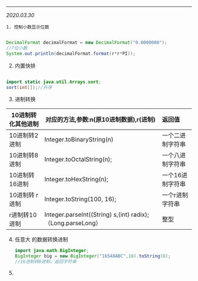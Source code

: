 ***

*2020.03.30*

 	1. 控制小数显示位数

```java

DecimalFormat decimalFormat = new DecimalFormat("0.0000000");
//7位小数
System.out.println(decimalFormat.format(r*r*PI));
```

2. 内置快排
```java

import static java.util.Arrays.sort;
sort(int[]);//升序
```

3. 进制转换

| 10进制转化其他进制 | 对应的方法,参数:n(原10进制数据),r(进制) | 返回值 |
| ------------------ | --------------------------------------- | :----- |
| 10进制转2进制 | Integer.toBinaryString(n) | 一个二进制字符串 |
| 10进制转8进制 | Integer.toOctalString(n); | 一个八进制字符串 |
| 10进制转16进制 | Integer.toHexString(n); | 一个16进制字符串 |
| 10进制转 r 进制 | Integer.toString(100, 16); | 一个r进制字符串 |
| r进制转10进制 | Integer.parseInt((String) s,(int) radix);（Long.parseLong） | 整型 |

4. 任意大 的数据转换进制

   ```java
   import java.math.BigInteger;
   BigInteger big = new BigInteger("16548ABC",16).toString(8);
   //16进制转8进制，返回字符串
   ```

5. 

